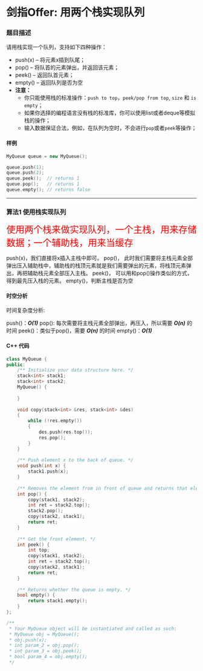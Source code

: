 # 剑指Offer: 用两个栈实现队列

### 题目描述

 请用栈实现一个队列，支持如下四种操作：

- push(x) – 将元素x插到队尾；
- pop() – 将队首的元素弹出，并返回该元素；
- peek() – 返回队首元素；
- empty() – 返回队列是否为空
- **注意：**
  - 你只能使用栈的标准操作：`push to top`，`peek/pop from top`, `size` 和 `is empty`；
  - 如果你选择的编程语言没有栈的标准库，你可以使用list或者deque等模拟栈的操作；
  - 输入数据保证合法，例如，在队列为空时，不会进行`pop`或者`peek`等操作；

#### 样例

```cpp
MyQueue queue = new MyQueue();

queue.push(1);
queue.push(2);
queue.peek();  // returns 1
queue.pop();   // returns 1
queue.empty(); // returns false
```

----------

### 算法1 使用栈实现队列

<font color = red size = 5>使用两个栈来做实现队列，一个主栈，用来存储数据；一个辅助栈，用来当缓存</font>

push(x)，我们直接将x插入主栈中即可。
pop()，    此时我们需要将主栈元素全部弹出压入辅助栈中，辅助栈的栈顶元素就是我们需要弹出的元素，将栈顶元素弹出，再把辅助栈元素全部压入主栈。
peek()，  可以用和pop()操作类似的方式，得到最先压入栈的元素。
empty()，判断主栈是否为空

#### 时空分析

时间复杂度分析:  

push()：***O(1)***
pop():   每次需要将主栈元素全部弹出，再压入，所以需要 ***O(n)*** 的时间
peek()：类似于pop()，需要 ***O(n)*** 的时间
empty()：***O(1)***

#### C++ 代码

```cpp
class MyQueue {
public:
    /** Initialize your data structure here. */
    stack<int> stack1;
    stack<int> stack2;
    MyQueue() {
        
    }
    
    void copy(stack<int> &res, stack<int> &des)
    {
        while (!res.empty())
        {
            des.push(res.top());
            res.pop();
        }
    }
    
    /** Push element x to the back of queue. */
    void push(int x) {
        stack1.push(x);
    }
    
    /** Removes the element from in front of queue and returns that element. */
    int pop() {
        copy(stack1, stack2);
        int ret = stack2.top();
        stack2.pop();
        copy(stack2, stack1);
        return ret;
    }
    
    /** Get the front element. */
    int peek() {
        int top;
        copy(stack1, stack2);
        int ret = stack2.top();
        copy(stack2, stack1);
        return ret;
    }
    
    /** Returns whether the queue is empty. */
    bool empty() {
        return stack1.empty();
    }
};

/**
 * Your MyQueue object will be instantiated and called as such:
 * MyQueue obj = MyQueue();
 * obj.push(x);
 * int param_2 = obj.pop();
 * int param_3 = obj.peek();
 * bool param_4 = obj.empty();
 */
```

